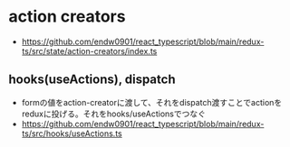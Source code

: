 # action creators

- https://github.com/endw0901/react_typescript/blob/main/redux-ts/src/state/action-creators/index.ts

## hooks(useActions), dispatch

- formの値をaction-creatorに渡して、それをdispatch渡すことでactionをreduxに投げる。それをhooks/useActionsでつなぐ
- https://github.com/endw0901/react_typescript/blob/main/redux-ts/src/hooks/useActions.ts

